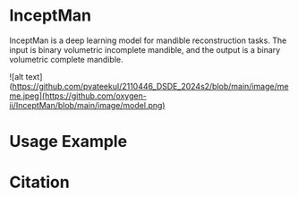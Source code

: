 # InceptMan

InceptMan is a deep learning model for mandible reconstruction tasks. The input is binary volumetric incomplete mandible, and the output is a binary volumetric complete mandible.

![alt text](https://github.com/pvateekul/2110446_DSDE_2024s2/blob/main/image/meme.jpeg](https://github.com/oxygen-ii/InceptMan/blob/main/image/model.png)

# Usage Example

# Citation
